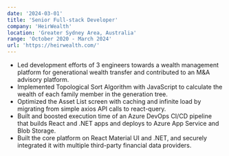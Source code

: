 ```yaml
---
date: '2024-03-01'
title: 'Senior Full-stack Developer'
company: 'HeirWealth'
location: 'Greater Sydney Area, Australia'
range: 'October 2020 - March 2024'
url: 'https://heirwealth.com/'
---
```


- Led development efforts of 3 engineers towards a wealth management platform for generational wealth transfer and contributed to an M&A advisory platform.
- Implemented Topological Sort Algorithm with JavaScript to calculate the wealth of each family member in the generation tree.
- Optimized the Asset List screen with caching and infinite load by migrating from simple axios API calls to react-query.
- Built and boosted execution time of an Azure DevOps CI/CD pipeline that builds React and .NET apps and deploys to Azure App Service and Blob Storage.
- Built the core platform on React Material UI and .NET, and securely integrated it with multiple third-party financial data providers.
